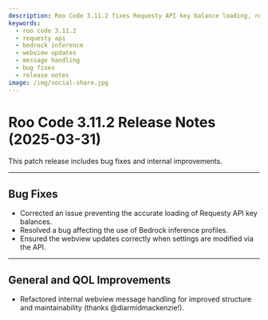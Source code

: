 ```yaml
---
description: Roo Code 3.11.2 fixes Requesty API key balance loading, resolves Bedrock inference profile issues, and improves webview message handling for better stability.
keywords:
  - roo code 3.11.2
  - requesty api
  - bedrock inference
  - webview updates
  - message handling
  - bug fixes
  - release notes
image: /img/social-share.jpg
---
```


# Roo Code 3.11.2 Release Notes (2025-03-31)

This patch release includes bug fixes and internal improvements.

---

## Bug Fixes

*   Corrected an issue preventing the accurate loading of Requesty API key balances.
*   Resolved a bug affecting the use of Bedrock inference profiles.
*   Ensured the webview updates correctly when settings are modified via the API.
---

## General and QOL Improvements

*   Refactored internal webview message handling for improved structure and maintainability (thanks @diarmidmackenzie!).